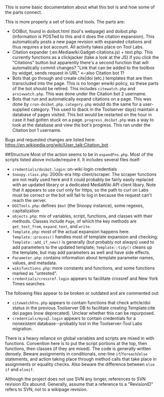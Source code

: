 This is some basic documentation about what this bot is and how some of the parts connect.

This is more properly a set of bots and tools. The parts are:

* DOIBot, found in doibot.html (tool's webpage) and doibot.php (information is
  POSTed to this and it does the citation expansion). This automatically posts a
  new page revision with expanded citations and thus requires a bot account. All
  activity takes place on Tool Labs.
* Citation expander (:en:Mediawiki:Gadget-citations.js) + text.php. This
  currently functions as a clickjacker (take a look at the JS) if you click the
  "Citations" button but apparently there's a second function that will
  automatically commit changes? "Link that can be added to the toolbox by widget,
  sends request in URL" <--also Citation bot 1?
* Bots that go through and create cite|doi (etc.) templates that are then
  transcluded into the page. This is no longer enwiki policy, so these parts of
  the bot should be retired. This includes `citewatch.php` and `arxivwatch.php`.
  This was done under the Citation bot 2 username.
* Bots that run and automatically expand citations on a page. This was done by
  `cron-doibot.php`. `category.php` would do the same for a user-supplied
  category. This used to (back in the Toolserver days) maintain a database of
  pages visited. This bot would be restarted on the hour in case it had gotten
  stuck on a page. `progress_doibot.php` was a way to look at the database and
  view the bot's progress. This ran under the Citation bot 1 username.

Bugs and requested changes are listed here: https://en.wikipedia.org/wiki/User_talk:Citation_bot .

##Structure
Most of the action seems to be in `expandFns.php`. Most of the scripts listed
above include/require it. It includes several files itself:

* `credentials/doibot.login`: on-wiki login credentials
* `Snoopy.class.php`: 2000s-era http client/scraper. The scraper functions are
   not really used here and it could probably be fairly easily replaced with an
   updated library or a dedicated MediaWiki API client libary. Note that it
   appears to use curl only for https, so the path to curl on Labs must be
   correct or the bot will fail to log in because the request can't reach the
   server.
* `DOITools.php`: defines `$bot` (the Snoopy instance), some regexes,
   capitalization
* `objects.php`: mix of variables, script, functions, and classes with their
   methods. Classes include `Page`, of which the key methods are
  `get_text_from`, `expand_text`, and `write`.
* `Template.php`: most of the actual expansion happens here.
  `Template::process()` handles most of template expansion and checking;
  `Template::add_if_new()` is generally (but probably not always) used to add
   parameters to the updated template; `Template::tidy()` cleans up the
   template, but may add parameters as well and have side effects.
* `Parameter.php`: contains information about template parameter names, values,
   and metadata.
* `wikifunctions.php`: more constants and functions, and some functions marked
   as "untested".
* `credentials/crossref.login` appears to facilitate crossref and New York Times
   searches.

The following files appear to be broken or outdated and are commented out:
* `citewatchFns.php` appears to contain functions that check article/doi status
   in the previous Toolserver DB to facilitate creating Template:cite doi pages
   (now deprecated). Unclear whether this can be repurposed.
* `credentials/mysql.login` appears to contain credentials for a nonexistent
   database--probably lost in the Toolserver-Tool Labs migration.

There is a heavy reliance on global variables and scripts are mixed in with
functions. Convention here is to put the script portions at the top, then
functions, then classes (if they are mixed). The code is generally written
densely. Beware assignments in conditionals, one-line `if`/`foreach`/`else`
statements, and action taking place through method calls that take place in
assignments or equality checks. Also beware the difference between `else if`
and `elseif`.

Although the project does not use SVN any longer, references to SVN revision IDs
abound. Generally, assume that a reference to a "RevisionID" refers to SVN, not
to a wikipage revision.
